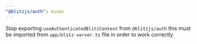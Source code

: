 ```yaml
---
"@blitzjs/auth": minor
---
```


Stop exporting `useAuthenticatedBlitzContext` from `@blitzjs/auth` this must be imported from `app/blitz-server.ts` file in order to work correctly
